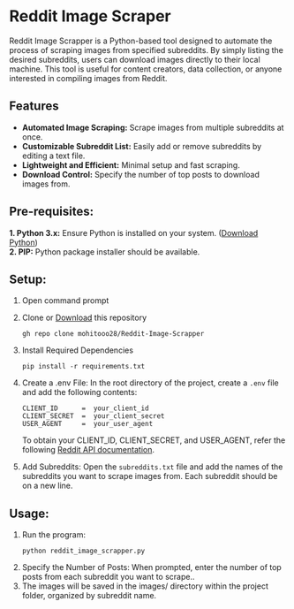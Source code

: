 # Reddit Image Scraper

Reddit Image Scrapper is a Python-based tool designed to automate the process of scraping images from specified subreddits. By simply listing the desired subreddits, users can download images directly to their local machine. This tool is useful for content creators, data collection, or anyone interested in compiling images from Reddit.


## Features

- **Automated Image Scraping:** Scrape images from multiple subreddits at once.
- **Customizable Subreddit List:** Easily add or remove subreddits by editing a text file.
- **Lightweight and Efficient:** Minimal setup and fast scraping.
- **Download Control:** Specify the number of top posts to download images from.

## Pre-requisites:

**1. Python 3.x:** Ensure Python is installed on your system. ([Download Python](https://www.python.org/downloads/))<br>
**2. PIP:** Python package installer should be available.


## Setup:

1. Open command prompt
2. Clone or <a href="https://github.com/mohitooo28/Reddit-Image-Scrapper/archive/refs/heads/main.zip">Download</a> this repository 
    ```
    gh repo clone mohitooo28/Reddit-Image-Scrapper
    ```
3. Install Required Dependencies
    ```
    pip install -r requirements.txt
    ```
4. Create a .env File: In the root directory of the project, create a ```.env``` file and add the following contents:
    ```
    CLIENT_ID      =  your_client_id
    CLIENT_SECRET  =  your_client_secret
    USER_AGENT     =  your_user_agent
    ```
    To obtain your CLIENT_ID, CLIENT_SECRET, and USER_AGENT, refer the following <a href="https://www.reddit.com/dev/api/">Reddit API documentation</a>.
   
4. Add Subreddits:  Open the ```subreddits.txt``` file and add the names of the subreddits you want to scrape images from. Each subreddit should be on a new line.
   

## Usage:

1. Run the program:
    ```
    python reddit_image_scrapper.py
    ```
2. Specify the Number of Posts: When prompted, enter the number of top posts from each subreddit you want to scrape..
3. The images will be saved in the images/ directory within the project folder, organized by subreddit name.

